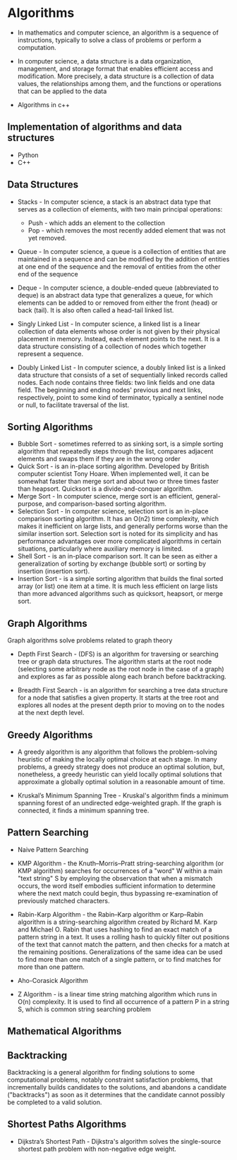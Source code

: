# Algorithms
* In mathematics and computer science, an algorithm is a sequence of instructions, typically to solve a class of problems or perform a computation.

* In computer science, a data structure is a data organization, management, and storage format that enables efficient access and modification. More precisely, a data structure is a collection of data values, the relationships among them, and the functions or operations that can be applied to the data

* Algorithms in c++


Implementation of algorithms and data structures 
---
* Python
* C++

Data Structures
--

* Stacks - In computer science, a stack is an abstract data type that serves as a collection of elements, with two main principal operations:
    * Push - which adds an element to the collection
    * Pop - which removes the most recently added element that was not yet removed.


* Queue - In computer science, a queue is a collection of entities that are maintained in a sequence and can be modified by the addition of entities at one end of the sequence and the removal of entities from the other end of the sequence
* Deque - In computer science, a double-ended queue (abbreviated to deque) is an abstract data type that generalizes a queue, for which elements can be added to or removed from either the front (head) or back (tail). It is also often called a head-tail linked list.
* Singly Linked List - In computer science, a linked list is a linear collection of data elements whose order is not given by their physical placement in memory. Instead, each element points to the next. It is a data structure consisting of a collection of nodes which together represent a sequence.
* Doubly Linked List - In computer science, a doubly linked list is a linked data structure that consists of a set of sequentially linked records called nodes. Each node contains three fields: two link fields and one data field. The beginning and ending nodes' previous and next links, respectively, point to some kind of terminator, typically a sentinel node or null, to facilitate traversal of the list.

Sorting Algorithms
--
* Bubble Sort - sometimes referred to as sinking sort, is a simple sorting algorithm that repeatedly steps through the list, compares adjacent elements and swaps them if they are in the wrong order
* Quick Sort - is an in-place sorting algorithm. Developed by British computer scientist Tony Hoare. When implemented well, it can be somewhat faster than merge sort and about two or three times faster than heapsort. Quicksort is a divide-and-conquer algorithm.
* Merge Sort - In computer science, merge sort is an efficient, general-purpose, and comparison-based sorting algorithm.
* Selection Sort - In computer science, selection sort is an in-place comparison sorting algorithm. It has an O(n2) time complexity, which makes it inefficient on large lists, and generally performs worse than the similar insertion sort. Selection sort is noted for its simplicity and has performance advantages over more complicated algorithms in certain situations, particularly where auxiliary memory is limited.
* Shell Sort - is an in-place comparison sort. It can be seen as either a generalization of sorting by exchange (bubble sort) or sorting by insertion (insertion sort).
* Insertion Sort - is a simple sorting algorithm that builds the final sorted array (or list) one item at a time. It is much less efficient on large lists than more advanced algorithms such as quicksort, heapsort, or merge sort.

Graph Algorithms 
--
Graph algorithms solve problems related to graph theory

* Depth First Search - (DFS) is an algorithm for traversing or searching tree or graph data structures. The algorithm starts at the root node (selecting some arbitrary node as the root node in the case of a graph) and explores as far as possible along each branch before backtracking.

* Breadth First Search - is an algorithm for searching a tree data structure for a node that satisfies a given property. It starts at the tree root and explores all nodes at the present depth prior to moving on to the nodes at the next depth level.

Greedy Algorithms
--
* A greedy algorithm is any algorithm that follows the problem-solving heuristic of making the locally optimal choice at each stage. In many problems, a greedy strategy does not produce an optimal solution, but, nonetheless, a greedy heuristic can yield locally optimal solutions that approximate a globally optimal solution in a reasonable amount of time.

* Kruskal’s Minimum Spanning Tree - Kruskal's algorithm finds a minimum spanning forest of an undirected edge-weighted graph. If the graph is connected, it finds a minimum spanning tree.

Pattern Searching
--

* Naive Pattern Searching

* KMP Algorithm - the Knuth–Morris–Pratt string-searching algorithm (or KMP algorithm) searches for occurrences of a "word" W within a main "text string" S by employing the observation that when a mismatch occurs, the word itself embodies sufficient information to determine where the next match could begin, thus bypassing re-examination of previously matched characters.

* Rabin-Karp Algorithm - the Rabin–Karp algorithm or Karp–Rabin algorithm is a string-searching algorithm created by Richard M. Karp and Michael O. Rabin that uses hashing to find an exact match of a pattern string in a text. It uses a rolling hash to quickly filter out positions of the text that cannot match the pattern, and then checks for a match at the remaining positions. Generalizations of the same idea can be used to find more than one match of a single pattern, or to find matches for more than one pattern.

* Aho-Corasick Algorithm

* Z Algorithm - is a linear time string matching algorithm which runs in O(n) complexity. It is used to find all occurrence of a pattern P in a string S, which is common string searching problem

Mathematical Algorithms
-- 

Backtracking
-- 
Backtracking is a general algorithm for finding solutions to some computational problems, notably constraint satisfaction problems, that incrementally builds candidates to the solutions, and abandons a candidate ("backtracks") as soon as it determines that the candidate cannot possibly be completed to a valid solution.

Shortest Paths Algorithms
--

* Dijkstra’s Shortest Path - Dijkstra's algorithm solves the single-source shortest path problem with non-negative edge weight.
